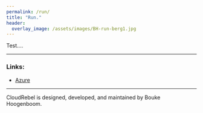 ```yaml
---
permalink: /run/
title: "Run."
header:
  overlay_image: /assets/images/BH-run-berg1.jpg
---
```


Test....

---
### Links:

- [Azure](https://azure.com/)

---

CloudRebel is designed, developed, and maintained by Bouke Hoogenboom.